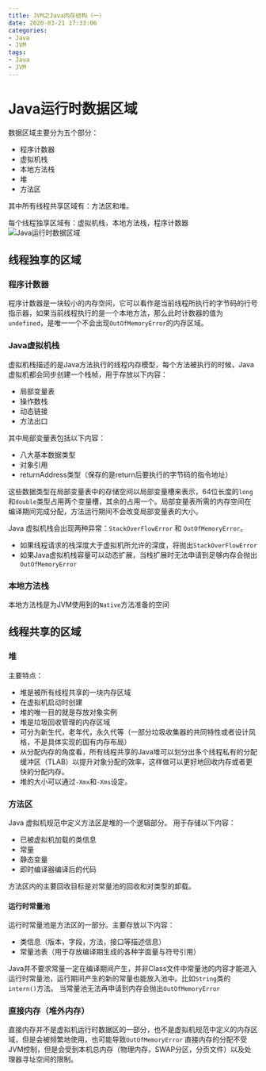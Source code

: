 ```yaml
---
title: JVM之Java内存结构（一）
date: 2020-03-21 17:33:06
categories:
- Java
- JVM
tags:
- Java
- JVM
---
```


# Java运行时数据区域
数据区域主要分为五个部分：
- 程序计数器
- 虚拟机栈
- 本地方法栈
- 堆
- 方法区

其中所有线程共享区域有：方法区和堆。

每个线程独享区域有：虚拟机栈，本地方法栈，程序计数器
![Java运行时数据区域](https://blog-1251613845.cos.ap-shanghai.myqcloud.com/jvm/java-memory.png)


## 线程独享的区域

### 程序计数器

 程序计数器是一块较小的内存空间，它可以看作是当前线程所执行的字节码的行号指示器，如果当前线程执行的是一个本地方法，那么此时计数器的值为`undefined`，是唯一一个不会出现`OutOfMemoryError`的内存区域。

 ### Java虚拟机栈
 虚拟机栈描述的是Java方法执行的线程内存模型，每个方法被执行的时候，Java虚拟机都会同步创建一个栈帧，用于存放以下内容：
 - 局部变量表
 - 操作数栈
 - 动态链接
 - 方法出口




其中局部变量表包括以下内容：
- 八大基本数据类型
- 对象引用
- returnAddress类型（保存的是return后要执行的字节码的指令地址）

这些数据类型在局部变量表中的存储空间以局部变量槽来表示，64位长度的`long`和`double`类型占用两个变量槽，其余的占用一个。局部变量表所需的内存空间在编译期间完成分配，方法运行期间不会改变局部变量表的大小。

Java 虚拟机栈会出现两种异常：`StackOverFlowError` 和 `OutOfMemoryError`。

-  如果线程请求的栈深度大于虚拟机所允许的深度，将抛出`StackOverFlowError`
-  如果Java虚拟机栈容量可以动态扩展，当栈扩展时无法申请到足够内存会抛出`OutOfMemoryError`

### 本地方法栈
本地方法栈是为JVM使用到的`Native`方法准备的空间



## 线程共享的区域



### 堆

主要特点：

- 堆是被所有线程共享的一块内存区域
- 在虚拟机启动时创建
- 堆的唯一目的就是存放对象实例
- 堆是垃圾回收管理的内存区域
- 可分为新生代，老年代，永久代等（一部分垃圾收集器的共同特性或者设计风格，不是具体实现的固有内存布局）
- 从分配内存的角度看，所有线程共享的Java堆可以划分出多个线程私有的分配缓冲区（TLAB）以提升对象分配的效率，这样做可以更好地回收内存或者更快的分配内存。
- 堆的大小可以通过`-Xmx`和`-Xms`设定。



### 方法区

Java 虚拟机规范中定义方法区是堆的一个逻辑部分。
用于存储以下内容：

- 已被虚拟机加载的类信息
- 常量
- 静态变量
- 即时编译器编译后的代码

方法区内的主要回收目标是对常量池的回收和对类型的卸载。



#### 运行时常量池

运行时常量池是方法区的一部分。主要存放以下内容：
- 类信息（版本，字段，方法，接口等描述信息）
- 常量池表（用于存放编译期生成的各种字面量与符号引用）

Java并不要求常量一定在编译期间产生，并非Class文件中常量池的内容才能进入运行时常量池，运行期间产生的新的常量也能放入池中。比如`String`类的`intern()`方法。
当常量池无法再申请到内存会抛出`OutOfMemoryError`




### 直接内存（堆外内存）
直接内存并不是虚拟机运行时数据区的一部分，也不是虚拟机规范中定义的内存区域，但是会被频繁地使用，也可能导致`OutOfMemoryError`
直接内存的分配不受JVM控制，但是会受到本机总内存（物理内存，SWAP分区，分页文件）以及处理器寻址空间的限制。